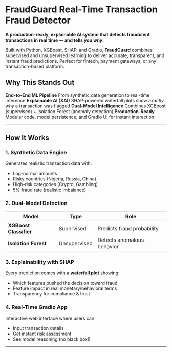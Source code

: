 #  FraudGuard Real-Time Transaction Fraud Detector

**A production-ready, explainable AI system that detects fraudulent transactions in real time — and tells you *why*.**

Built with Python, XGBoost, SHAP, and Gradio, **FraudGuard** combines supervised and unsupervised learning to deliver accurate, transparent, and instant fraud predictions. Perfect for fintech, payment gateways, or any transaction-based platform.


##  Why This Stands Out

 **End-to-End ML Pipeline**  From synthetic data generation to real-time inference
 **Explainable AI (XAI)**  SHAP-powered waterfall plots show *exactly why* a transaction was flagged
 **Dual-Model Intelligence** Combines XGBoost (supervised) + Isolation Forest (anomaly detection)
 **Production-Ready** Modular code, model persistence, and Gradio UI for instant interaction

---

##  How It Works

### 1. **Synthetic Data Engine**
Generates realistic transaction data with:
- Log-normal amounts
- Risky countries (Nigeria, Russia, China)
- High-risk categories (Crypto, Gambling)
- 5% fraud rate (realistic imbalance)

### 2. **Dual-Model Detection**
| Model | Type | Role |
|------|------|------|
| **XGBoost Classifier** | Supervised | Predicts fraud probability |
| **Isolation Forest** | Unsupervised | Detects anomalous behavior |

### 3. **Explainability with SHAP**
Every prediction comes with a **waterfall plot** showing:
- Which features pushed the decision toward fraud
- Feature impact in real monetary/behavioral terms
- Transparency for compliance & trust

### 4. **Real-Time Gradio App**
Interactive web interface where users can:
- Input transaction details
- Get instant risk assessment
- See model reasoning (no black box!)

---


